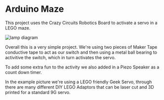 # Arduino Maze

This project uses the Crazy Circuits Robotics Board to activate a servo in a LEGO maze.

![lamp diagram](https://raw.githubusercontent.com/BrownDogGadgets/CrazyCircuits/master/Projects/Adjustable%20Lamp/lamppreviewdiagram.png)

Overall this is a very simple project. We're using two pieces of Maker Tape conductive tape to act as our switch and then using a metal ball bearing to activitive the switch, which in turn activates the servo.

To add some extra fun to the activity we also added in a Piezo Speaker as a count down timer.

In the example picture we're using a LEGO friendly Geek Servo, through there are many different DIY LEGO Adaptors that can be laser cut and 3D printed for a standard 9G servo.
